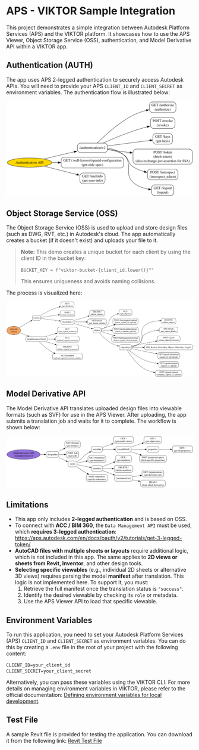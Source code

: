 # APS - VIKTOR Sample Integration

This project demonstrates a simple integration between Autodesk Platform Services (APS) and the VIKTOR platform. It showcases how to use the APS Viewer, Object Storage Service (OSS), authentication, and Model Derivative API within a VIKTOR app.

## Authentication (AUTH)

The app uses APS 2-legged authentication to securely access Autodesk APIs. You will need to provide your APS `CLIENT_ID` and `CLIENT_SECRET` as environment variables. The authentication flow is illustrated below:

![Authentication](assets/Authentication.svg)

## Object Storage Service (OSS)

The Object Storage Service (OSS) is used to upload and store design files (such as DWG, RVT, etc.) in Autodesk's cloud. The app automatically creates a bucket (if it doesn't exist) and uploads your file to it. 

> **Note:** This demo creates a unique bucket for each client by using the client ID in the bucket key:
> 
> `BUCKET_KEY = f"viktor-bucket-{client_id.lower()}""`
> 
> This ensures uniqueness and avoids naming collisions.

The process is visualized here:

![OSS](assets/OSS.svg)

## Model Derivative API

The Model Derivative API translates uploaded design files into viewable formats (such as SVF) for use in the APS Viewer. After uploading, the app submits a translation job and waits for it to complete. The workflow is shown below:

![Model Derivative](assets/ModelDerivative.svg)

## Limitations

- This app only includes **2-legged authentication** and is based on OSS.
- To connect with **ACC / BIM 360**, the `Data Management API` must be used, which **requires 3-legged authentication**:  
  https://aps.autodesk.com/en/docs/oauth/v2/tutorials/get-3-legged-token/
- **AutoCAD files with multiple sheets or layouts** require additional logic, which is not included in this app. The same applies to **2D views or sheets from Revit, Inventor**, and other design tools.
- **Selecting specific viewables** (e.g., individual 2D sheets or alternative 3D views) requires parsing the model **manifest** after translation. This logic is not implemented here. To support it, you must:
  1. Retrieve the full manifest once the translation status is `"success"`.
  2. Identify the desired viewable by checking its `role` or metadata.
  3. Use the APS Viewer API to load that specific viewable.

## Environment Variables

To run this application, you need to set your Autodesk Platform Services (APS) `CLIENT_ID` and `CLIENT_SECRET` as environment variables. 
You can do this by creating a `.env` file in the root of your project with the following content:

```
CLIENT_ID=your_client_id
CLIENT_SECRET=your_client_secret
```

Alternatively, you can pass these variables using the VIKTOR CLI. For more details on managing environment variables in VIKTOR, please refer to the official documentation: [Defining environment variables for local development](https://docs.viktor.ai/docs/create-apps/development-tools-and-tips/environment-variables/#defining-environment-variables-for-local-development).

## Test File

A sample Revit file is provided for testing the application. You can download it from the following link:
[Revit Test File](https://drive.google.com/file/d/1d752iVKxvoEkm2xp05YE9cVeZlE3eJqW/view?usp=sharing)
